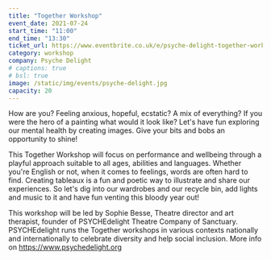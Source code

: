 ```yaml
---
title: "Together Workshop"
event_date: 2021-07-24
start_time: "11:00"
end_time: "13:30"
ticket_url: https://www.eventbrite.co.uk/e/psyche-delight-together-workshop-tickets-161284539399
category: workshop
company: Psyche Delight
# captions: true 
# bsl: true 
image: /static/img/events/psyche-delight.jpg
capacity: 20
---
```


How are you? Feeling anxious, hopeful, ecstatic? A mix of everything? If you were the hero of a painting what would it look like? Let's have fun exploring our mental health by creating images. Give your bits and bobs an opportunity to shine!

This Together Workshop will focus on performance and wellbeing through a playful approach suitable to all ages, abilities and languages. 
Whether you're English or not, when it comes to feelings, words are often hard to find. Creating tableaux is a fun and poetic way to illustrate and share our experiences. So let's dig into our wardrobes and our recycle bin, add lights and music to it and have fun venting this bloody year out!

This workshop will be led by Sophie Besse, Theatre director and art therapist, founder of PSYCHEdelight Theatre Company of Sanctuary.  PSYCHEdelight runs the Together workshops in various contexts nationally and internationally to celebrate diversity and help social inclusion.
More info on <https://www.psychedelight.org>